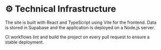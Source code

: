 # ⚙️ Technical Infrastructure

The site is built with React and TypeScript using Vite for the frontend. Data is stored in Supabase and the application is deployed on a Node.js server.

CI workflows lint and build the project on every pull request to ensure a stable deployment.
